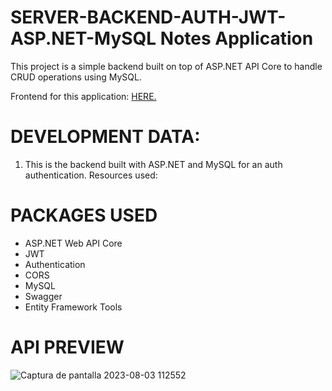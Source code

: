 # SERVER-BACKEND-AUTH-JWT-ASP.NET-MySQL Notes Application
This project is a simple backend built on top of ASP.NET API Core to handle CRUD operations using MySQL.

Frontend for this application: <a href="https://github.com/andresha20/CLIENT-FRONTEND-REACT-Typescript-authentication" target="_blank">HERE.</a>

# DEVELOPMENT DATA:
1. This is the backend built with ASP.NET and MySQL for an auth authentication. Resources used:

# PACKAGES USED
<ul>
  <li>ASP.NET Web API Core</li>
  <li>JWT</li>
  <li>Authentication</li>
  <li>CORS</li>
  <li>MySQL</li>
  <li>Swagger</li>
  <li>Entity Framework Tools</li>

</ul>

# API PREVIEW
![Captura de pantalla 2023-08-03 112552](https://github.com/andresha20/SERVER-BACKEND-AUTH-JWT-ASP.NET-MySQL/assets/80694673/521e8e7c-f301-482b-a296-a36805129550)

